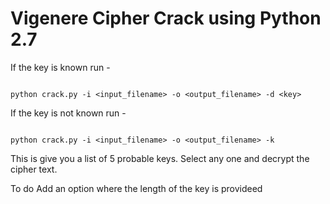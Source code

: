 # Vigenere Cipher Crack using Python 2.7

If the key is known run -

```

python crack.py -i <input_filename> -o <output_filename> -d <key>

```


If the key is not known run -

```

python crack.py -i <input_filename> -o <output_filename> -k

```
This is give you a list of 5 probable keys. Select any one and decrypt the cipher text.

To do
Add an option where the length of the key is provideed